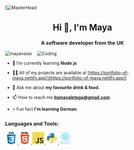 [![MasterHead](https://64.media.tumblr.com/92f17d4d91079827ad8f27df24451911/65be532b3672d456-25/s640x960/18796c8a28e47df481da35913d7844240320053f.gifv)
<h1 align="center">Hi 👋, I'm Maya</h1>
<h3 align="center">A software developer from the UK</h3>
<img align="right" alt="Coding" width="400" src="https://th.bing.com/th/id/OIG.UDZMGnYg50yxjpH1gcVr?pid=ImgGn"

<p align="left"> <img src="https://komarev.com/ghpvc/?username=mayanaise&label=Profile%20views&color=0e75b6&style=flat" alt="mayanaise" /> </p>


- 🌱 I’m currently learning **Node.js**

- 👨‍💻 All of my projects are available at [https://portfolio-of-maya.netlify.app/](https://portfolio-of-maya.netlify.app/)

- 💬 Ask me about **my favourite drink & food.**

- 📫 How to reach me **itsmayaletsgo@gmail.com**

- ⚡ Fun fact **I'm learning German**

<p align="left">
</p>

<h3 align="left">Languages and Tools:</h3>
<p align="left"> <a href="https://www.w3schools.com/css/" target="_blank" rel="noreferrer"> <img src="https://raw.githubusercontent.com/devicons/devicon/master/icons/css3/css3-original-wordmark.svg" alt="css3" width="40" height="40"/> </a> <a href="https://www.w3.org/html/" target="_blank" rel="noreferrer"> <img src="https://raw.githubusercontent.com/devicons/devicon/master/icons/html5/html5-original-wordmark.svg" alt="html5" width="40" height="40"/> </a> <a href="https://developer.mozilla.org/en-US/docs/Web/JavaScript" target="_blank" rel="noreferrer"> <img src="https://raw.githubusercontent.com/devicons/devicon/master/icons/javascript/javascript-original.svg" alt="javascript" width="40" height="40"/> </a> <a href="https://www.python.org" target="_blank" rel="noreferrer"> <img src="https://raw.githubusercontent.com/devicons/devicon/master/icons/python/python-original.svg" alt="python" width="40" height="40"/> </a> <a href="https://reactjs.org/" target="_blank" rel="noreferrer"> <img src="https://raw.githubusercontent.com/devicons/devicon/master/icons/react/react-original-wordmark.svg" alt="react" width="40" height="40"/> </a> </p>
